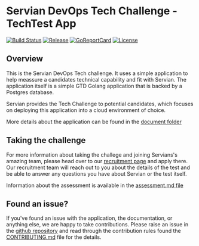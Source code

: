 # Servian DevOps Tech Challenge - TechTest App

[![Build Status][circleci-badge]][circleci]
[![Release][release-badge]][release]
[![GoReportCard][report-badge]][report]
[![License][license-badge]][license]

[circleci-badge]: https://circleci.com/gh/servian/TechTestApp.svg?style=shield&circle-token=8dfd03c6c2a5dc5555e2f1a84c36e33bc58ad0aa
[circleci]: https://circleci.com/gh/servian/TechTestApp
[release-badge]: http://img.shields.io/github/release/servian/TechTestApp/all.svg?style=flat
[release]:https://github.com/Servian/TechTestApp/releases
[report-badge]: https://goreportcard.com/badge/github.com/Servian/TechTestApp
[report]: https://goreportcard.com/report/github.com/Servian/TechTestApp
[license-badge]: https://img.shields.io/github/license/Servian/TechTestApp.svg?style=flat
[license]: https://github.com/Servian/TechTestApp/license

## Overview

This is the Servian DevOps Tech challenge. It uses a simple application to help meassure a candidates technical capability and fit with Servian. The application itself is a simple GTD Golang application that is backed by a Postgres database.

Servian provides the Tech Challenge to potential candidates, which focuses on deploying this application into a cloud environment of choice.

More details about the application can be found in the [document folder](doc/readme.md)

## Taking the challenge

For more information about taking the challege and joining Servians's amazing team, please head over to our [recruitment page](https://www.servian.com/careers/) and apply there. Our recruitment team will reach out to you about the details of the test and be able to answer any questions you have about Servian or the test itself.

Information about the assessment is available in the [assessment.md file](ASSESSMENT.md)

## Found an issue?

If you've found an issue with the application, the documentation, or anything else, we are happy to take contributions. Please raise an issue in the [github repository](https://github.com/Servian/TechTestApp/issues) and read through the contribution rules found the [CONTRIBUTING.md](CONTRIBUTING.md) file for the details.

